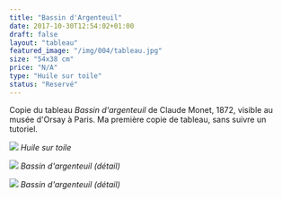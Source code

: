 ```yaml
---
title: "Bassin d'Argenteuil"
date: 2017-10-30T12:54:02+01:00
draft: false
layout: "tableau"
featured_image: "/img/004/tableau.jpg"
size: "54x38 cm"
price: "N/A"
type: "Huile sur toile"
status: "Reservé"
---
```


Copie du tableau *Bassin d'argenteuil* de Claude Monet, 1872, visible au musée d'Orsay à Paris. Ma première copie de tableau, sans suivre un tutoriel.

![](/img/004/tableau.jpg)
*Huile sur toile*

![](/img/004/detail.jpg)
*Bassin d'argenteuil (détail)*

![](/img/004/detail2.jpg)
*Bassin d'argenteuil (détail)*